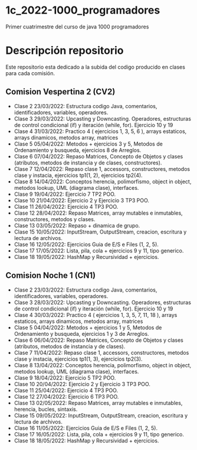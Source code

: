 # 1c_2022-1000_programadores
Primer cuatrimestre del curso de java 1000 programadores

# Descripción repositorio
Este repositorio esta dedicado a la subida del codigo producido en clases para cada comisión.


## Comision Vespertina 2 (CV2)
- Clase 2 23/03/2022: Estructura codigo Java, comentarios, identificadores, variables, operadores.
- Clase 3 29/03/2022: Upcasting y Downcasting. Operadores, estructuras de control condicional (if) y iteración (while, for). Ejercicio 10 y 19
- Clase 4 31/03/2022: Practico 4 ( ejercicios 1, 3, 5, 6 ), arrays estaticos, arrays dinamicos, metodos array, matrices
- Clase 5 05/04/2022: Metodos + ejercicios 3 y 5, Metodos de Ordenamiento y busqueda, ejercicios 8 de Arreglos.
- Clase 6 07/04/2022: Repaso Matrices, Concepto de Objetos y clases (atributos, metodos de instancia y de clases, constructores).
- Clase 7 12/04/2022: Repaso clase 1, accessors, constructores, metodos clase y instacia, ejercicios tp1(1, 2), ejercicios tp2(4).
- Clase 8 14/04/2022: Conceptos herencia, polimorfismo, object in object, metodos lookup, UML (diagrama clase), interfaces.
- Clase 9 19/04/2022: Ejercicio 7 TP2 POO.
- Clase 10 21/04/2022: Ejercicio 2 y Ejercicio 3 TP3 POO.
- Clase 11 26/04/2022: Ejercicio 4 TP3 POO.
- Clase 12 28/04/2022: Repaso Matrices, array mutables e inmutables, constructores, metodos y clases.
- Clase 13 03/05/2022: Repaso + dinamica de grupo.
- Clase 15 10/05/2022: InputStream, OutputStream, creacion, escritura y lectura de archivos.
- Clase 16 12/05/2022: Ejercicios Guia de E/S e Files (1, 2, 5).
- Clase 17 17/05/2022: Lista, pila, cola + ejercicios 9 y 11, tipo generico.
- Clase 18 19/05/2022: HashMap y Recursividad + ejercicios.

## Comision Noche 1 (CN1)
- Clase 2 23/03/2022: Estructura codigo Java, comentarios, identificadores, variables, operadores.
- Clase 3 28/03/2022: Upcasting y Downcasting. Operadores, estructuras de control condicional (if) y iteración (while, for). Ejercicio 10 y 19
- Clase 4 30/03/2022: Practico 4 ( ejercicios 1, 3, 5, 7, 11, 18 ), arrays estaticos, arrays dinamicos, metodos array, matrices
- Clase 5 04/04/2022: Metodos + ejercicios 1 y 5, Metodos de Ordenamiento y busqueda, ejercicios 1 y 3 de Arreglos.
- Clase 6 06/04/2022: Repaso Matrices, Concepto de Objetos y clases (atributos, metodos de instancia y de clases).
- Clase 7 11/04/2022: Repaso clase 1, accessors, constructores, metodos clase y instacia, ejercicios tp1(1, 3), ejercicios tp2(3).
- Clase 8 13/04/2022: Conceptos herencia, polimorfismo, object in object, metodos lookup, UML (diagrama clase), interfaces.
- Clase 9 18/04/2022: Ejercicio 5 TP2 POO.
- Clase 10 20/04/2022: Ejercicio 2 y Ejercicio 3 TP3 POO.
- Clase 11 25/04/2022: Ejercicio 4 TP3 POO.
- Clase 12 27/04/2022: Ejercicio 6 TP3 POO.
- Clase 13 02/05/2022: Repaso Matrices, array mutables e inmutables, herencia, bucles, sintaxis.
- Clase 15 09/05/2022: InputStream, OutputStream, creacion, escritura y lectura de archivos.
- Clase 16 11/05/2022: Ejercicios Guia de E/S e Files (1, 2, 5).
- Clase 17 16/05/2022: Lista, pila, cola + ejercicios 9 y 11, tipo generico.
- Clase 18 18/05/2022: HashMap y Recursividad + ejercicios.
